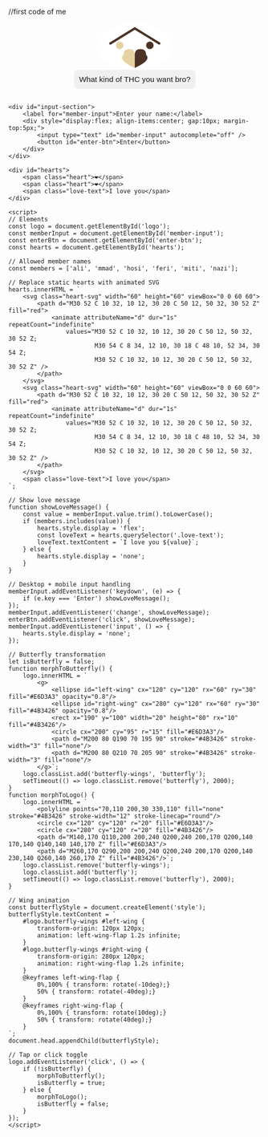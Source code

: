 //first code of me
<!DOCTYPE html>
<html lang="en">
<head>
    <meta charset="UTF-8">
    <meta name="viewport" content="width=device-width, initial-scale=1.0">
    <title>Logo Butterfly Animation</title>
    <style>
        #logo {
            width: 150px;
            display: block;
            position: relative;
            transition: transform 2s cubic-bezier(.68,-0.55,.27,1.55);
            cursor: pointer;
        }
        #question-tab {
            background: #f0f0f0;
            padding: 10px;
            margin-bottom: 15px;
            border-radius: 8px;
            font-family: sans-serif;
            font-size: 1.1em;
        }
        @keyframes butterfly-fly {
            0%   { transform: translate(0, 0) rotate(0deg);}
            10%  { transform: translate(30px, -20px) rotate(-10deg);}
            20%  { transform: translate(60px, -40px) rotate(10deg);}
            30%  { transform: translate(90px, -60px) rotate(-10deg);}
            40%  { transform: translate(120px, -80px) rotate(10deg);}
            50%  { transform: translate(150px, -100px) rotate(-10deg);}
            60%  { transform: translate(120px, -80px) rotate(10deg);}
            70%  { transform: translate(90px, -60px) rotate(-10deg);}
            80%  { transform: translate(60px, -40px) rotate(10deg);}
            90%  { transform: translate(30px, -20px) rotate(-10deg);}
            100% { transform: translate(0, 0) rotate(0deg);}
        }
        .butterfly {
            animation: butterfly-fly 2s cubic-bezier(.68,-0.55,.27,1.55);
        }
        #input-section {
            margin: 20px 0 0 0;
            display: flex;
            flex-direction: column;
            align-items: flex-start;
            font-family: sans-serif;
        }
        #member-input {
            padding: 6px 10px;
            font-size: 1em;
            border-radius: 5px;
            border: 1px solid #ccc;
        }
        #enter-btn {
            padding: 6px 12px;
            font-size: 1em;
            border: none;
            border-radius: 5px;
            background: #4B3426;
            color: white;
            cursor: pointer;
            transition: background 0.3s;
        }
        #enter-btn:hover {
            background: #6b4a34;
        }
        #hearts {
            margin-top: 40px;
            display: none;
            align-items: center;
            justify-content: center;
            gap: 40px;
            width: 100vw;
            position: fixed;
            top: 40%;
            left: 0;
            z-index: 1000;
        }
        .heart {
            font-size: 2.5em;
            color: red;
            margin-right: 10px;
        }
        .heart-svg {
            width: 180px !important;
            height: 180px !important;
            margin-right: 30px;
            animation: heart-beat 1s infinite;
        }
        .love-text {
            font-size: 3.6em !important;
            color: #d32f2f;
            font-weight: bold;
        }
        @keyframes heart-beat {
            0%, 100% { transform: scale(1);}
            20% { transform: scale(1.15);}
            40% { transform: scale(0.95);}
            60% { transform: scale(1.1);}
            80% { transform: scale(0.98);}
        }
    </style>
</head>
<body>
    <div id="logo-container" style="display: flex; flex-direction: column; align-items: center;">
        <!-- Inline SVG logo -->
        <svg id="logo" viewBox="0 0 400 250" width="150" style="background: white; border-radius: 50%; cursor:pointer;">
            <!-- Roof -->
            <polyline points="70,110 200,30 330,110" fill="none" stroke="#4B3426" stroke-width="12" stroke-linecap="round"/>
            <!-- Left circle -->
            <circle cx="120" cy="120" r="20" fill="#E6D3A3"/>
            <!-- Right circle -->
            <circle cx="280" cy="120" r="20" fill="#4B3426"/>
            <!-- Left body -->
            <path d="M140,170 Q110,200 200,240 Q200,240 200,170 Q200,140 170,140 Q140,140 140,170 Z" fill="#E6D3A3"/>
            <!-- Right body -->
            <path d="M260,170 Q290,200 200,240 Q200,240 200,170 Q200,140 230,140 Q260,140 260,170 Z" fill="#4B3426"/>
        </svg>
        <div id="question-tab">
            What kind of THC you want bro?
        </div>
    </div>

    <div id="input-section">
        <label for="member-input">Enter your name:</label>
        <div style="display:flex; align-items:center; gap:10px; margin-top:5px;">
            <input type="text" id="member-input" autocomplete="off" />
            <button id="enter-btn">Enter</button>
        </div>
    </div>

    <div id="hearts">
        <span class="heart">❤️</span>
        <span class="heart">❤️</span>
        <span class="love-text">I love you</span>
    </div>

    <script>
    // Elements
    const logo = document.getElementById('logo');
    const memberInput = document.getElementById('member-input');
    const enterBtn = document.getElementById('enter-btn');
    const hearts = document.getElementById('hearts');

    // Allowed member names
    const members = ['ali', 'mmad', 'hosi', 'feri', 'miti', 'nazi'];

    // Replace static hearts with animated SVG
    hearts.innerHTML = `
        <svg class="heart-svg" width="60" height="60" viewBox="0 0 60 60">
            <path d="M30 52 C 10 32, 10 12, 30 20 C 50 12, 50 32, 30 52 Z" fill="red">
                <animate attributeName="d" dur="1s" repeatCount="indefinite"
                    values="M30 52 C 10 32, 10 12, 30 20 C 50 12, 50 32, 30 52 Z;
                            M30 54 C 8 34, 12 10, 30 18 C 48 10, 52 34, 30 54 Z;
                            M30 52 C 10 32, 10 12, 30 20 C 50 12, 50 32, 30 52 Z" />
            </path>
        </svg>
        <svg class="heart-svg" width="60" height="60" viewBox="0 0 60 60">
            <path d="M30 52 C 10 32, 10 12, 30 20 C 50 12, 50 32, 30 52 Z" fill="red">
                <animate attributeName="d" dur="1s" repeatCount="indefinite"
                    values="M30 52 C 10 32, 10 12, 30 20 C 50 12, 50 32, 30 52 Z;
                            M30 54 C 8 34, 12 10, 30 18 C 48 10, 52 34, 30 54 Z;
                            M30 52 C 10 32, 10 12, 30 20 C 50 12, 50 32, 30 52 Z" />
            </path>
        </svg>
        <span class="love-text">I love you</span>
    `;

    // Show love message
    function showLoveMessage() {
        const value = memberInput.value.trim().toLowerCase();
        if (members.includes(value)) {
            hearts.style.display = 'flex';
            const loveText = hearts.querySelector('.love-text');
            loveText.textContent = `I love you ${value}`;
        } else {
            hearts.style.display = 'none';
        }
    }

    // Desktop + mobile input handling
    memberInput.addEventListener('keydown', (e) => {
        if (e.key === 'Enter') showLoveMessage();
    });
    memberInput.addEventListener('change', showLoveMessage);
    enterBtn.addEventListener('click', showLoveMessage);
    memberInput.addEventListener('input', () => {
        hearts.style.display = 'none';
    });

    // Butterfly transformation
    let isButterfly = false;
    function morphToButterfly() {
        logo.innerHTML = `
            <g>
                <ellipse id="left-wing" cx="120" cy="120" rx="60" ry="30" fill="#E6D3A3" opacity="0.8"/>
                <ellipse id="right-wing" cx="280" cy="120" rx="60" ry="30" fill="#4B3426" opacity="0.8"/>
                <rect x="190" y="100" width="20" height="80" rx="10" fill="#4B3426"/>
                <circle cx="200" cy="95" r="15" fill="#E6D3A3"/>
                <path d="M200 80 Q190 70 195 90" stroke="#4B3426" stroke-width="3" fill="none"/>
                <path d="M200 80 Q210 70 205 90" stroke="#4B3426" stroke-width="3" fill="none"/>
            </g>`;
        logo.classList.add('butterfly-wings', 'butterfly');
        setTimeout(() => logo.classList.remove('butterfly'), 2000);
    }
    function morphToLogo() {
        logo.innerHTML = `
            <polyline points="70,110 200,30 330,110" fill="none" stroke="#4B3426" stroke-width="12" stroke-linecap="round"/>
            <circle cx="120" cy="120" r="20" fill="#E6D3A3"/>
            <circle cx="280" cy="120" r="20" fill="#4B3426"/>
            <path d="M140,170 Q110,200 200,240 Q200,240 200,170 Q200,140 170,140 Q140,140 140,170 Z" fill="#E6D3A3"/>
            <path d="M260,170 Q290,200 200,240 Q200,240 200,170 Q200,140 230,140 Q260,140 260,170 Z" fill="#4B3426"/>`;
        logo.classList.remove('butterfly-wings');
        logo.classList.add('butterfly');
        setTimeout(() => logo.classList.remove('butterfly'), 2000);
    }

    // Wing animation
    const butterflyStyle = document.createElement('style');
    butterflyStyle.textContent = `
        #logo.butterfly-wings #left-wing {
            transform-origin: 120px 120px;
            animation: left-wing-flap 1.2s infinite;
        }
        #logo.butterfly-wings #right-wing {
            transform-origin: 280px 120px;
            animation: right-wing-flap 1.2s infinite;
        }
        @keyframes left-wing-flap {
            0%,100% { transform: rotate(-10deg);}
            50% { transform: rotate(-40deg);}
        }
        @keyframes right-wing-flap {
            0%,100% { transform: rotate(10deg);}
            50% { transform: rotate(40deg);}
        }
    `;
    document.head.appendChild(butterflyStyle);

    // Tap or click toggle
    logo.addEventListener('click', () => {
        if (!isButterfly) {
            morphToButterfly();
            isButterfly = true;
        } else {
            morphToLogo();
            isButterfly = false;
        }
    });
    </script>
</body>
</html>
